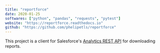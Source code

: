 ```yaml
---
title: "reportforce"
date: 2020-01-25
softwares: ["python", "pandas", "requests", "pytest"]
website: "https://reportforce.readthedocs.io"
github: "https://github.com/phelipetls/reportforce"
---
```


This project is a client for Salesforce's
[Analytics REST API](https://resources.docs.salesforce.com/226/latest/en-us/sfdc/pdf/bi_dev_guide_rest.pdf)
for downloading reports.
